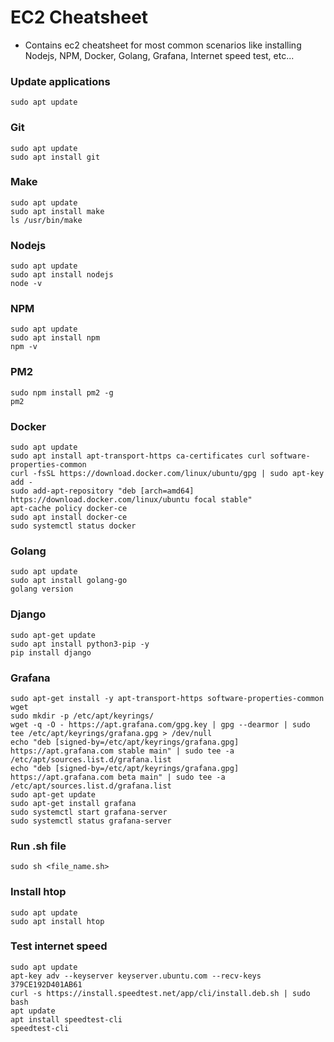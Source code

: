 # EC2 Cheatsheet
- Contains ec2 cheatsheet for most common scenarios like installing Nodejs, NPM, Docker, Golang, Grafana, Internet speed test, etc...


### Update applications
```
sudo apt update
```

### Git
```
sudo apt update
sudo apt install git
```

### Make
```
sudo apt update
sudo apt install make
ls /usr/bin/make
```

### Nodejs
```
sudo apt update
sudo apt install nodejs
node -v
```

### NPM
```
sudo apt update
sudo apt install npm
npm -v
```

### PM2
```
sudo npm install pm2 -g
pm2
```


### Docker
```
sudo apt update
sudo apt install apt-transport-https ca-certificates curl software-properties-common
curl -fsSL https://download.docker.com/linux/ubuntu/gpg | sudo apt-key add -
sudo add-apt-repository "deb [arch=amd64] https://download.docker.com/linux/ubuntu focal stable"
apt-cache policy docker-ce
sudo apt install docker-ce
sudo systemctl status docker
```


### Golang
```
sudo apt update
sudo apt install golang-go
golang version
```

### Django
```
sudo apt-get update
sudo apt install python3-pip -y
pip install django
```

### Grafana
```
sudo apt-get install -y apt-transport-https software-properties-common wget
sudo mkdir -p /etc/apt/keyrings/
wget -q -O - https://apt.grafana.com/gpg.key | gpg --dearmor | sudo tee /etc/apt/keyrings/grafana.gpg > /dev/null
echo "deb [signed-by=/etc/apt/keyrings/grafana.gpg] https://apt.grafana.com stable main" | sudo tee -a /etc/apt/sources.list.d/grafana.list
echo "deb [signed-by=/etc/apt/keyrings/grafana.gpg] https://apt.grafana.com beta main" | sudo tee -a /etc/apt/sources.list.d/grafana.list
sudo apt-get update
sudo apt-get install grafana
sudo systemctl start grafana-server
sudo systemctl status grafana-server
```

### Run .sh file
```
sudo sh <file_name.sh>
```

### Install htop
```
sudo apt update
sudo apt install htop
```

### Test internet speed
```
sudo apt update
apt-key adv --keyserver keyserver.ubuntu.com --recv-keys 379CE192D401AB61
curl -s https://install.speedtest.net/app/cli/install.deb.sh | sudo bash
apt update
apt install speedtest-cli
speedtest-cli
```
